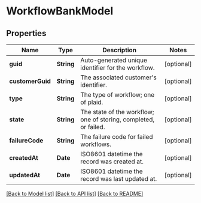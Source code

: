 # WorkflowBankModel

## Properties
Name | Type | Description | Notes
------------ | ------------- | ------------- | -------------
**guid** | **String** | Auto-generated unique identifier for the workflow. | [optional] 
**customerGuid** | **String** | The associated customer&#39;s identifier. | [optional] 
**type** | **String** | The type of workflow; one of plaid. | [optional] 
**state** | **String** | The state of the workflow; one of storing, completed, or failed. | [optional] 
**failureCode** | **String** | The failure code for failed workflows. | [optional] 
**createdAt** | **Date** | ISO8601 datetime the record was created at. | [optional] 
**updatedAt** | **Date** | ISO8601 datetime the record was last updated at. | [optional] 

[[Back to Model list]](../README.md#documentation-for-models) [[Back to API list]](../README.md#documentation-for-api-endpoints) [[Back to README]](../README.md)


